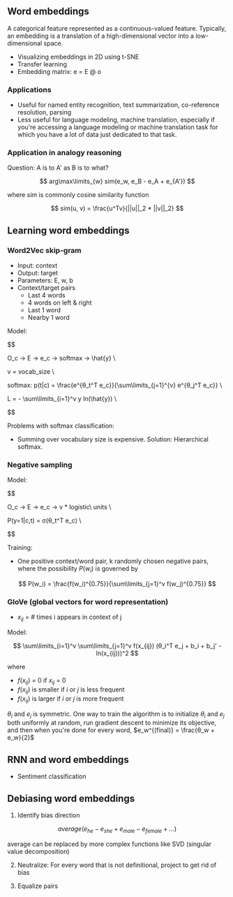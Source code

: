 ﻿## Word embeddings

A categorical feature represented as a continuous-valued feature. Typically, an embedding is a translation of a high-dimensional vector into a low-dimensional space.

* Visualizing embeddings in 2D using t-SNE
* Transfer learning
* Embedding matrix: e = E @ o

### Applications

* Useful for named entity recognition, text summarization, co-reference resolution, parsing
* Less useful for language modeling, machine translation, especially if you're accessing a language modeling or machine translation task for which you have a lot of data just dedicated to that task.

### Application in analogy reasoning

Question: A is to A' as B is to what?

$$
arg\max\limits_{w} sim(e_w, e_B - e_A + e_{A'})
$$

where $sim$ is commonly cosine similarity function

$$
sim(u, v) = \frac{u^Tv}{||u||_2 * ||v||_2}
$$

## Learning word embeddings

### Word2Vec skip-gram

* Input: context
* Output: target
* Parameters: E, w, b
* Context/target pairs
  * Last 4 words
  * 4 words on left & right
  * Last 1 word
  * Nearby 1 word

Model:

$$

O_c -> E -> e_c -> softmax -> \hat{y} \\

v = vocab\_size \\

softmax: p(t|c) = \frac{e^{θ_t^T e_c}}{\sum\limits_{j=1}^{v} e^{θ_j^T e_c}} \\

L = - \sum\limits_{i=1}^v y ln(\hat{y}) \\

$$

Problems with softmax classification:
* Summing over vocabulary size is expensive. Solution: Hierarchical softmax.

### Negative sampling

Model:

$$

O_c -> E -> e_c -> v * logistic\ units \\

P(y=1|c,t) = σ(θ_t^T e_c) \\

$$

Training:

* One positive context/word pair, k randomly chosen negative pairs, where the possibility $P(w_i)$ is governed by

$$
P(w_i) = \frac{f(w_i)^{0.75}}{\sum\limits_{j=1}^v f(w_j)^{0.75}}
$$

### GloVe (global vectors for word representation)

* $x_{ij}$ =  # times i appears in context of j

Model:

$$
\sum\limits_{i=1}^v \sum\limits_{j=1}^v f(x_{ij}) (θ_i^T e_j + b_i + b_j' - ln(x_{ij}))^2
$$

where

* $f(x_{ij})$ = 0 if $x_{ij}$ = 0
* $f(x_{ij})$ is smaller if $i$ or $j$ is less frequent
* $f(x_{ij})$ is larger if $i$ or $j$ is more frequent

$θ_i$ and $e_j$ is symmetric. One way to train the algorithm is to initialize $θ_i$ and $e_j$ both uniformly at random, run gradient descent to minimize its objective, and then when you're done for every word, $e_w^{(final)} = \frac{θ_w + e_w}{2}$

## RNN and word embeddings

* Sentiment classification

## Debiasing word embeddings

1. Identify bias direction

$$
average(e_{he} - e_{she} + e_{male} - e_{female} + ...)
$$

average can be replaced by more complex functions like SVD (singular value decomposition)

2. Neutralize: For every word that is not definitional, project to get rid of bias

3. Equalize pairs
